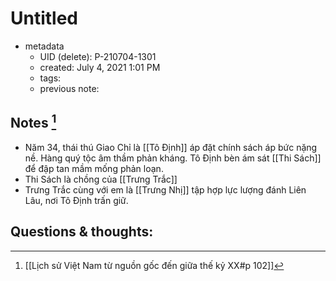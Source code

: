 # Untitled

- metadata
	- UID (delete): P-210704-1301
	- created: July 4, 2021 1:01 PM
	- tags:
	- previous note:

## Notes [^1]
- Năm 34, thái thú Giao Chỉ là [[Tô Định]] áp đặt chính sách áp bức nặng nề. Hàng quý tộc âm thầm phản kháng. Tô Định bèn ám sát [[Thi Sách]] để đập tan mầm mống phản loạn.
- Thi Sách là chồng của [[Trưng Trắc]]
- Trưng Trắc cùng với em là [[Trưng Nhị]] tập hợp lực lượng đánh Liên Lâu, nơi Tô Định trấn giữ.

## Questions & thoughts:
[^1]:[[Lịch sử Việt Nam từ nguồn gốc đến giữa thế kỷ XX#p 102]]
